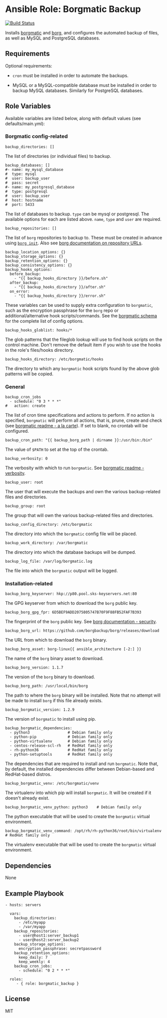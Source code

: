 Ansible Role: Borgmatic Backup
==============================

[![Build Status](https://travis-ci.org/newtonne/ansible-borgmatic_backup.svg?branch=master)](https://travis-ci.org/newtonne/ansible-borgmatic_backup)

Installs [borgmatic](https://github.com/witten/borgmatic) and [borg](https://www.borgbackup.org), and configures the automated backup of files, as well as MySQL and PostgreSQL databases.

Requirements
------------

Optional requirements:

* `cron` must be installed in order to automate the backups.

* MySQL or a MySQL-compatible database must be installed in order to backup MySQL databases. Similarly for PostgreSQL databases.

Role Variables
--------------

Available variables are listed below, along with default values (see defaults/main.yml):

### Borgmatic config-related

```
backup_directories: []
```
The list of directories (or individual files) to backup.

```
backup_databases: []
#- name: my_mysql_database
#  type: mysql
#  user: backup_user
#  pass: secret
#- name: my_postgresql_database
#  type: postgresql
#  user: backup_user
#  host: hostname
#  port: 5433
```
The list of databases to backup. `type` can be mysql or postgresql. The available options for each are listed above. `name`, `type` and `user` are required.

```
backup_repositories: []
```
The list of `borg` repositories to backup to. These must be created in advance using [`borg init`](https://borgbackup.readthedocs.io/en/stable/usage/init.html). Also see [borg documentation on repository URLs](https://borgbackup.readthedocs.io/en/stable/man_intro.html?highlight=ssh%3A%2F%2F#repository-urls).

```
backup_location_options: {}
backup_storage_options: {}
backup_retention_options: {}
backup_consistency_options: {}
backup_hooks_options:
  before_backup:
    - "{{ backup_hooks_directory }}/before.sh"
  after_backup:
    - "{{ backup_hooks_directory }}/after.sh"
  on_error:
    - "{{ backup_hooks_directory }}/error.sh"
```
These variables can be used to supply extra configuration to `borgmatic`, such as the encryption passphrase for the `borg` repo or additional/alternative hook scripts/commands. See the [borgmatic schema](https://projects.torsion.org/witten/borgmatic/src/branch/master/borgmatic/config/schema.yaml) for the complete list of config options.

```
backup_hooks_globlist: hooks/*
```
The glob patterns that the fileglob lookup will use to find hook scripts on the control machine. Don't remove the default item if you wish to use the hooks in the role's files/hooks directory.

```
backup_hooks_directory: /etc/borgmatic/hooks
```
The directory to which any `borgmatic` hook scripts found by the above glob patterns will be copied.

### General

```
backup_cron_jobs
  - schedule: "0 3 * * *"
#   action: create
```
The list of cron time specifications and actions to perform. If no action is specified, `borgmatic` will perform all actions, that is, prune, create and check (see [borgmatic readme - a la carte](https://github.com/witten/borgmatic#À-la-carte)). If set to blank, no crontab will be configured.

```
backup_cron_path: "{{ backup_borg_path | dirname }}:/usr/bin:/bin"
```
The value of `$PATH` to set at the top of the crontab.

```
backup_verbosity: 0
```
The verbosity with which to run `borgmatic`. See [borgmatic readme - verbosity](https://github.com/witten/borgmatic#verbosity).

```
backup_user: root
```
The user that will execute the backups and own the various backup-related files and directories.

```
backup_group: root
```
The group that will own the various backup-related files and directories.

```
backup_config_directory: /etc/borgmatic
```
The directory into which the `borgmatic` config file will be placed.

```
backup_work_directory: /var/borgmatic
```
The directory into which the database backups will be dumped.

```
backup_log_file: /var/log/borgmatic.log
```
The file into which the `borgmatic` output will be logged.

### Installation-related

```
backup_borg_keyserver: hkp://p80.pool.sks-keyservers.net:80
```
The GPG keyserver from which to download the `borg` public key.

```
backup_borg_gpg_fpr: 6D5BEF9ADD2075805747B70F9F88FB52FAF7B393
```
The fingerprint of the `borg` public key. See [borg documentation - security](https://borgbackup.readthedocs.io/en/stable/support.html#security).

```
backup_borg_url: https://github.com/borgbackup/borg/releases/download
```
The URL from which to download the `borg` binary.

```
backup_borg_asset: borg-linux{{ ansible_architecture [-2:] }}
```
The name of the `borg` binary asset to download.

```
backup_borg_version: 1.1.7
```
The version of the `borg` binary to download.

```
backup_borg_path: /usr/local/bin/borg
```
The path to where the `borg` binary will be installed. Note that no attempt will be made to install `borg` if this file already exists.

```
backup_borgmatic_version: 1.2.9
```
The version of `borgmatic` to install using pip.

```
backup_borgmatic_dependencies:
  - python3                 # Debian family only
  - python-pip              # Debian family only
  - python-virtualenv       # Debian family only
  - centos-release-scl-rh   # RedHat family only
  - rh-python36             # RedHat family only
  - python-setuptools       # RedHat family only
```
The dependencies that are required to install and run `borgmatic`. Note that, by default, the installed dependencies differ between Debian-based and RedHat-based distros.

```
backup_borgmatic_venv: /etc/borgmatic/venv
```
The virtualenv into which pip will install `borgmatic`. It will be created if it doesn't already exist.

```
backup_borgmatic_venv_python: python3    # Debian family only
```
The python executable that will be used to create the `borgmatic` virtual environment.

```
backup_borgmatic_venv_command: /opt/rh/rh-python36/root/bin/virtualenv    # RedHat family only
```
The virtualenv executable that will be used to create the `borgmatic` virtual environment.

Dependencies
------------

None

Example Playbook
----------------

    - hosts: servers

      vars:
        backup_directories:
          - /etc/myapp
          - /var/myapp
        backup_repositories:
          - user@host1:server_backup1
          - user@host2:server_backup2
        backup_storage_options:
          encryption_passphrase: secretpassword
        backup_retention_options:
          keep_daily: 7
          keep_weekly: 4
        backup_cron_jobs:
          - schedule: "0 2 * * *"

      roles:
         - { role: borgmatic_backup }

License
-------

MIT
